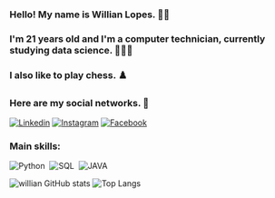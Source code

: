 ### Hello! My name is Willian Lopes. 👋🏻

### I'm 21 years old and I'm a computer technician, currently studying data science. 👨🏻‍💻

### I also like to play chess. ♟️

### Here are my social networks. 🔗
[![Linkedin](https://img.shields.io/badge/LinkedIn-0077B5?style=for-the-badge&logo=linkedin&logoColor=white)](https://www.linkedin.com/in/willian-lopes-030b2125b/)
[![Instagram](https://img.shields.io/badge/Instagram-E4405F?style=for-the-badge&logo=instagram&logoColor=white)](https://www.instagram.com/willian_with_a_n/)
[![Facebook](https://img.shields.io/badge/Facebook-1877F2?style=for-the-badge&logo=facebook&logoColor=white)](https://www.facebook.com/willian.lopes.5891004/)

### Main skills:
![Python](https://img.shields.io/badge/Python-3776AB?style=for-the-badge&logo=python&logoColor=white)&nbsp;
![SQL](https://img.shields.io/badge/-SQL-0D1117?style=for-the-badge&logo=sql&labelColor=0D1117)&nbsp;
![JAVA](https://img.shields.io/badge/Java-ED8B00?style=for-the-badge&logo=openjdk&logoColor=white)&nbsp;

![willian GitHub stats](https://github-readme-stats.vercel.app/api?username=willianghub&show_icons=true&theme=highcontrast)
![Top Langs](https://github-readme-stats.vercel.app/api/top-langs/?username=willianghub&layout=compact)
